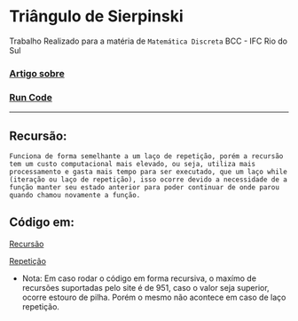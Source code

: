# Triângulo de Sierpinski


Trabalho Realizado para a matéria de `Matemática Discreta` BCC - IFC Rio do Sul

### [Artigo sobre](https://docs.google.com/document/d/1TA9zTFYzBGFAc7lp5cRu9v_7_YznCvNOQxn5lnsRxUo/edit?usp=sharing)

### [Run Code](https://colab.research.google.com/#scrollTo=8wYgH-pbc-h6)

___

## Recursão:

    Funciona de forma semelhante a um laço de repetição, porém a recursão tem um custo computacional mais elevado, ou seja, utiliza mais processamento e gasta mais tempo para ser executado, que um laço while (iteração ou laço de repetição), isso ocorre devido a necessidade de a função manter seu estado anterior para poder continuar de onde parou quando chamou novamente a função.

##  Código em:

[Recursão](https://github.com/RoniDeringer/recursao-mat_disc/blob/master/triangulo_sierpinski.py)

[Repetição](https://github.com/RoniDeringer/recursao-mat_disc/blob/master/sierpinski_repeticao.py)  


* Nota: Em caso rodar o código em forma recursiva, o maxímo de recursões suportadas pelo site é de 951, caso o valor seja superior, ocorre estouro de pilha. Porém o mesmo não acontece em caso de laço repetição.     
